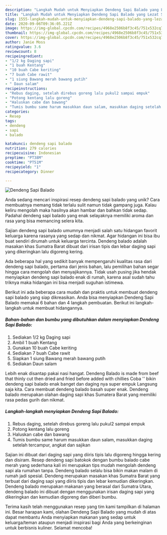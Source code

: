 ```yaml
---
description: "Langkah Mudah untuk Menyiapkan Dendeng Sapi Balado yang Lezat Sekali"
title: "Langkah Mudah untuk Menyiapkan Dendeng Sapi Balado yang Lezat Sekali"
slug: 1555-langkah-mudah-untuk-menyiapkan-dendeng-sapi-balado-yang-lezat-sekali
date: 2020-09-06T09:36:05.221Z
image: https://img-global.cpcdn.com/recipes/4968e2506b8f3c45/751x532cq70/dendeng-sapi-balado-foto-resep-utama.jpg
thumbnail: https://img-global.cpcdn.com/recipes/4968e2506b8f3c45/751x532cq70/dendeng-sapi-balado-foto-resep-utama.jpg
cover: https://img-global.cpcdn.com/recipes/4968e2506b8f3c45/751x532cq70/dendeng-sapi-balado-foto-resep-utama.jpg
author: Janie Moss
ratingvalue: 3.6
reviewcount: 8
recipeingredient:
- "1/2 kg Daging sapi"
- "1 buah Kentang"
- "10 buah Cabe keriting"
- "7 buah Cabe rawit"
- "1 siung Bawang merah bawang putih"
- " Daun salam"
recipeinstructions:
- "Rebus daging, setelah direbus goreng lalu pukul2 sampai empuk"
- "Potong kentang lalu goreng"
- "Haluskan cabe dan bawang"
- "Tumis bumbu same harum masukkan daun salam, masukkan daging setelah tercampur, angkat dan sajikan"
categories:
- Resep
tags:
- dendeng
- sapi
- balado

katakunci: dendeng sapi balado 
nutrition: 279 calories
recipecuisine: Indonesian
preptime: "PT38M"
cooktime: "PT51M"
recipeyield: "1"
recipecategory: Dinner

---
```



![Dendeng Sapi Balado](https://img-global.cpcdn.com/recipes/4968e2506b8f3c45/751x532cq70/dendeng-sapi-balado-foto-resep-utama.jpg)

Anda sedang mencari inspirasi resep dendeng sapi balado yang unik? Cara membuatnya memang tidak terlalu sulit namun tidak gampang juga. Kalau keliru mengolah maka hasilnya akan hambar dan bahkan tidak sedap. Padahal dendeng sapi balado yang enak selayaknya memiliki aroma dan rasa yang bisa memancing selera kita.

Sajian dendeng sapi balado umumnya menjadi salah satu hidangan favorit keluarga karena rasanya yang sedap dan nikmat. Agar hidangan ini bisa ibu buat sendiri dirumah untuk keluarga tercinta. Dendeng balado adalah masakan khas Sumatra Barat dibuat dari irisan tipis dan lebar daging sapi yang dikeringkan lalu digoreng kering.

Ada beberapa hal yang sedikit banyak mempengaruhi kualitas rasa dari dendeng sapi balado, pertama dari jenis bahan, lalu pemilihan bahan segar hingga cara mengolah dan menyajikannya. Tidak usah pusing jika hendak menyiapkan dendeng sapi balado enak di rumah, karena asal sudah tahu triknya maka hidangan ini bisa menjadi suguhan istimewa.


Berikut ini ada beberapa cara mudah dan praktis untuk membuat dendeng sapi balado yang siap dikreasikan. Anda bisa menyiapkan Dendeng Sapi Balado memakai 6 bahan dan 4 langkah pembuatan. Berikut ini langkah-langkah untuk membuat hidangannya.

<!--inarticleads1-->

##### Bahan-bahan dan bumbu yang dibutuhkan dalam menyiapkan Dendeng Sapi Balado:

1. Sediakan 1/2 kg Daging sapi
1. Ambil 1 buah Kentang
1. Gunakan 10 buah Cabe keriting
1. Sediakan 7 buah Cabe rawit
1. Siapkan 1 siung Bawang merah bawang putih
1. Sediakan  Daun salam


Lebih enak disantap pakai nasi hangat. Dendeng Balado is made from beef that thinly cut then dried and fried before added with chillies Coba &#39;&#39; bikin dendeng sapi balado enak banget dan daging nya super empuk Langsung saja kita. Cara membuat dendeng balado basah super enak. Dendeng balado merupakan olahan daging sapi khas Sumatera Barat yang memiliki rasa pedas gurih dan nikmat. 

<!--inarticleads2-->

##### Langkah-langkah menyiapkan Dendeng Sapi Balado:

1. Rebus daging, setelah direbus goreng lalu pukul2 sampai empuk
1. Potong kentang lalu goreng
1. Haluskan cabe dan bawang
1. Tumis bumbu same harum masukkan daun salam, masukkan daging setelah tercampur, angkat dan sajikan


Sajian ini dibuat dari daging sapi yang diiris tipis lalu digoreng hingga kering dan disiram. Resep dendeng sapi batokok dengan bumbu balado cabe merah yang sederhana kali ini merupakan tips mudah mengolah dendeng sapi ala rumahan tanpa. Dendeng balado selalu bisa bikin makan malam di rumah jadi spesial. Dendeng merupakan masakan khas Sumatra Barat yang terbuat dari daging sapi yang diiris tipis dan lebar kemudian dikeringkan. Dendeng balado merupakan makanan yang berasal dari Sumatra Utara, dendeng balado ini dibuat dengan menggunakan irisan daging sapi yang dikeringkan dan kemudian digoreng dan diberi bumbu. 

Terima kasih telah menggunakan resep yang tim kami tampilkan di halaman ini. Besar harapan kami, olahan Dendeng Sapi Balado yang mudah di atas dapat membantu Anda menyiapkan makanan yang sedap untuk keluarga/teman ataupun menjadi inspirasi bagi Anda yang berkeinginan untuk berbisnis kuliner. Selamat mencoba!
